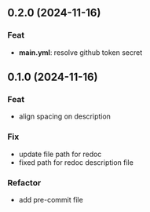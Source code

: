 ## 0.2.0 (2024-11-16)

### Feat

- **main.yml**: resolve github token secret

## 0.1.0 (2024-11-16)

### Feat

- align spacing on description

### Fix

- update file path for redoc
- fixed path for redoc description file

### Refactor

- add pre-commit file
